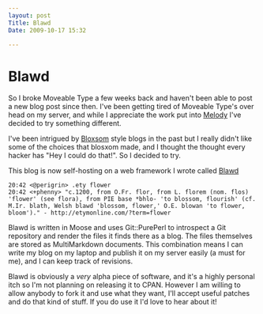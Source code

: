 ```yaml
---
layout: post
Title: Blawd
Date: 2009-10-17 15:32

---
```

# Blawd

So I broke Moveable Type a few weeks back and haven't been able to post a new
blog post since then. I've been getting tired of Moveable Type's over head on
my server, and while I appreciate the work put into
[Melody](http://openmelody.org/) I've decided to try something different.

I've been intrigued by [Bloxsom](http://blosxom.com/) style blogs in the past
but I really didn't like some of the choices that blosxom made, and I thought
the thought every hacker has "Hey I could do that!". So I decided to try.

This blog is now self-hosting on a web framework I wrote called
[Blawd](http://github.com/perigrin/blawd)

    20:42 <@perigrin> .ety flower
    20:42 <+phenny> "c.1200, from O.Fr. flor, from L. florem (nom. flos)
    'flower' (see flora), from PIE base *bhlo- 'to blossom, flourish' (cf.
    M.Ir. blath, Welsh blawd 'blossom, flower,' O.E. blowan 'to flower,
    bloom')." - http://etymonline.com/?term=flower

Blawd is written in Moose and uses Git::PurePerl to introspect a Git
repository and render the files it finds there as a blog. The files themselves
are stored as MultiMarkdown documents. This combination means I can write my
blog on my laptop and publish it on my server easily (a must for me), and I
can keep track of revisions.

Blawd is obviously a *very* alpha piece of software, and it's a highly
personal itch so I'm not planning on releasing it to CPAN. However I am
willing to allow anybody to fork it and use what they want, I'll accept useful
patches and do that kind of stuff. If you do use it I'd love to hear about it!